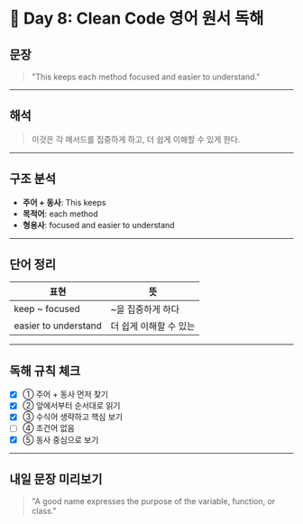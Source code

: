 # 📘 Day 8: Clean Code 영어 원서 독해

## 문장

> "This keeps each method focused and easier to understand."

---

## 해석

> 이것은 각 메서드를 집중하게 하고, 더 쉽게 이해할 수 있게 한다.

---

## 구조 분석

- **주어 + 동사**: This keeps
- **목적어**: each method
- **형용사**: focused and easier to understand

---

## 단어 정리

| 표현                 | 뜻                     |
| -------------------- | ---------------------- |
| keep ~ focused       | ~을 집중하게 하다      |
| easier to understand | 더 쉽게 이해할 수 있는 |

---

## 독해 규칙 체크

- [x] ① 주어 + 동사 먼저 찾기
- [x] ② 앞에서부터 순서대로 읽기
- [x] ③ 수식어 생략하고 핵심 보기
- [ ] ④ 조건어 없음
- [x] ⑤ 동사 중심으로 보기

---

## 내일 문장 미리보기

> "A good name expresses the purpose of the variable, function, or class."
